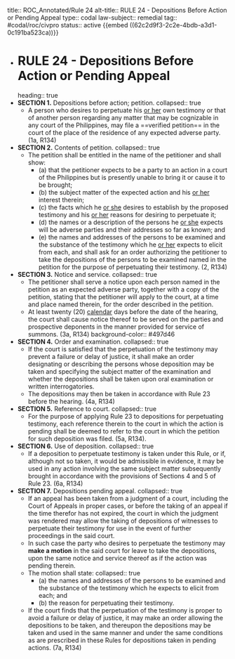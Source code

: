 title:: ROC_Annotated/Rule 24
alt-title:: RULE 24 - Depositions Before Action or Pending Appeal
type:: codal
law-subject:: remedial
tag:: #codal/roc/civpro
status:: active
{{embed ((62c2d9f3-2c2e-4bdb-a3d1-0c191ba523ca))}}

- # RULE 24 - Depositions Before Action or Pending Appeal
  heading:: true
- **SECTION 1.** Depositions before action; petition.
  collapsed:: true
	- A person who desires to perpetuate his <ins>or her</ins> own testimony or that of another person regarding any matter that may be cognizable in any court of the Philippines, may file a ==verified petition== in the court of the place of the residence of any expected adverse party. (1a, R134)
- **SECTION 2.** Contents of petition.
  collapsed:: true
	- The petition shall be entitled in the name of the petitioner and shall show:
		- (a) that the petitioner expects to be a party to an action in a court of the Philippines but is presently unable to bring it or cause it to be brought;
		- (b) the subject matter of the expected action and his <ins>or her</ins> interest therein;
		- (c) the facts which he <ins>or she</ins> desires to establish by the proposed testimony and his <ins>or her</ins> reasons for desiring to perpetuate it;
		- (d) the names or a description of the persons he <ins>or she</ins> expects will be adverse parties and their addresses so far as known; and
		- (e) the names and addresses of the persons to be examined and the substance of the testimony which he <ins>or her</ins> expects to elicit from each, and shall ask for an order authorizing the petitioner to take the depositions of the persons to be examined named in the petition for the purpose of perpetuating their testimony. (2, R134)
- **SECTION 3.** Notice and service.
  collapsed:: true
	- The petitioner shall serve a notice upon each person named in the petition as an expected adverse party, together with a copy of the petition, stating that the petitioner will apply to the court, at a time and place named therein, for the order described in the petition.
	- At least twenty (20) <ins>calendar</ins> days before the date of the hearing, the court shall cause notice thereof to be served on the parties and prospective deponents in the manner provided for service of summons. (3a, R134)
	  background-color:: #497d46
- **SECTION 4.** Order and examination.
  collapsed:: true
	- If the court is satisfied that the perpetuation of the testimony may prevent a failure or delay of justice, it shall make an order designating or describing the persons whose deposition may be taken and specifying the subject matter of the examination and whether the depositions shall be taken upon oral examination or written interrogatories.
	- The depositions may then be taken in accordance with Rule 23 before the hearing. (4a, R134)
- **SECTION 5.** Reference to court.
  collapsed:: true
	- For the purpose of applying Rule 23 to depositions for perpetuating testimony, each reference therein to the court in which the action is pending shall be deemed to refer to the court in which the petition for such deposition was filed. (5a, R134).
- **SECTION 6.** Use of deposition.
  collapsed:: true
	- If a deposition to perpetuate testimony is taken under this Rule, or if, although not so taken, it would be admissible in evidence, it may be used in any action involving the same subject matter subsequently brought in accordance with the provisions of Sections 4 and 5 of Rule 23. (6a, R134)
- **SECTION 7.** Depositions pending appeal.
  collapsed:: true
	- If an appeal has been taken from a judgment of a court, including the Court of Appeals in proper cases, or before the taking of an appeal if the time therefor has not expired, the court in which the judgment was rendered may allow the taking of depositions of witnesses to perpetuate their testimony for use in the event of further proceedings in the said court.
	- In such case the party who desires to perpetuate the testimony may **make a motion** in the said court for leave to take the depositions, upon the same notice and service thereof as if the action was pending therein.
	- The motion shall state:
	  collapsed:: true
		- (a) the names and addresses of the persons to be examined and the substance of the testimony which he expects to elicit from each; and
		- (b) the reason for perpetuating their testimony.
	- If the court finds that the perpetuation of the testimony is proper to avoid a failure or delay of justice, it may make an order allowing the depositions to be taken, and thereupon the depositions may be taken and used in the same manner and under the same conditions as are prescribed in these Rules for depositions taken in pending actions. (7a, R134)